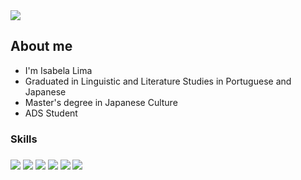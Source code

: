 <picture>
 <source media="(prefers-color-scheme: dark)" srcset="./image-darkmode.png">
 <source media="(prefers-color-scheme: light)" srcset="./image-lightmode2.png">
 <img src="./image-lightmode2.png">
</picture>

## About me
- I'm Isabela Lima
- Graduated in Linguistic and Literature Studies in Portuguese and Japanese
- Master's degree in Japanese Culture
- ADS Student

<div> 
  <h3>Skills<h3>
  <img src="https://img.shields.io/badge/C%23-239120?style=for-the-badge&logo=csharp&logoColor=white">
  <img src="https://img.shields.io/badge/HTML5-E34F26?style=for-the-badge&logo=html5&logoColor=White">
  <img src="https://img.shields.io/badge/PHP-777BB4?style=for-the-badge&logo=php&logoColor=White">
  <img src="https://img.shields.io/badge/Python-FFD43B?style=for-the-badge&logo=python&logoColor=blue">
  <img src="https://img.shields.io/badge/MySQL-005C84?style=for-the-badge&logo=mysql&logoColor=White">
  <img src="https://img.shields.io/badge/CSS3-1572B6?style=for-the-badge&logo=css3&logoColor=white">
</div>
